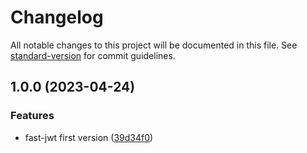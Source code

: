 # Changelog

All notable changes to this project will be documented in this file. See [standard-version](https://github.com/conventional-changelog/standard-version) for commit guidelines.

## 1.0.0 (2023-04-24)

### Features

* fast-jwt first version ([39d34f0](https://github.com/yunke-yunfly/yunfly-plugin-fast-jwt/commit/39d34f07fe88e7a6b6d9c86bfa12a458c2df9c29))

